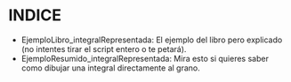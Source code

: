 # INDICE
- EjemploLibro_integralRepresentada: El ejemplo del libro pero explicado (no intentes tirar el script entero o te petará).
- EjemploResumido_integralRepresentada: Mira esto si quieres saber como dibujar una integral directamente al grano.

